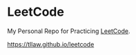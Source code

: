 # LeetCode

My Personal Repo for Practicing [LeetCode](https://leetcode.com).

https://tllaw.github.io/leetcode
